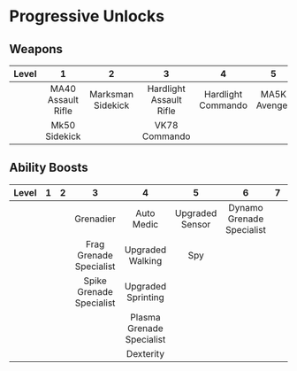 # Progressive Unlocks

## Weapons

| **Level** |       **1**        |       **2**       |          **3**          |       **4**        |    **5**     |       **6**       | **7** |         **8**          |   **9**    |
| :-------: | :----------------: | :---------------: | :---------------------: | :----------------: | :----------: | :---------------: | :---: | :--------------------: | :--------: |
|           | MA40 Assault Rifle | Marksman Sidekick | Hardlight Assault Rifle | Hardlight Commando | MA5K Avenger | Hardlight Avenger | BR75  | Hardlight Battle Rifle | Bandit Evo |
|           |   Mk50 Sidekick    |                   |      VK78 Commando      |                    |              |    M392 Bandit    |       |                        |            |

## Ability Boosts

| **Level** | **1** | **2** |          **3**           |           **4**           |      **5**      |           **6**           | **7** | **8** | **9** |
| :-------: | :---: | :---: | :----------------------: | :-----------------------: | :-------------: | :-----------------------: | :---: | :---: | :---: |
|           |       |       |        Grenadier         |        Auto Medic         | Upgraded Sensor | Dynamo Grenade Specialist |       |       |       |
|           |       |       | Frag Grenade Specialist  |     Upgraded Walking      |       Spy       |                           |       |       |       |
|           |       |       | Spike Grenade Specialist |    Upgraded Sprinting     |                 |                           |       |       |       |
|           |       |       |                          | Plasma Grenade Specialist |                 |                           |       |       |       |
|           |       |       |                          |         Dexterity         |                 |                           |       |       |       |
